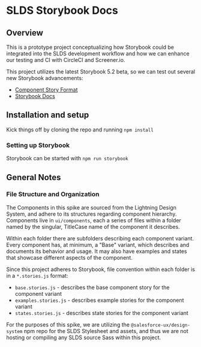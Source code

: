 # SLDS Storybook Docs

## Overview

This is a prototype project conceptualizing how Storybook could be integrated into the SLDS development workflow and how we can enhance our testing and CI with CircleCI and Screener.io.

This project utilizes the latest Storybook 5.2 beta, so we can test out several new Storybook advancements:

- [Component Story Format](https://medium.com/storybookjs/component-story-format-66f4c32366df)
- [Storybook Docs](https://github.com/storybookjs/storybook/blob/next/addons/docs/README.md)

## Installation and setup

Kick things off by cloning the repo and running `npm install`

### Setting up Storybook

Storybook can be started with `npm run storybook`

## General Notes

### File Structure and Organization

The Components in this spike are sourced from the Lightning Design System, and adhere to its structures regarding component hierarchy. Components live in `ui/components`, each a series of files within a folder named by the singular, TitleCase name of the component it describes.

Within each folder there are subfolders describing each component variant. Every component has, at minimum, a "Base" variant, which describes and documents its behavior and usage. It may also have examples and states that showcase different aspects of the component.

Since this project adheres to Storybook, file convention within each folder is in a `*.stories.js` format:

- `base.stories.js` - describes the base component story for the component variant
- `examples.stories.js` - describes example stories for the component variant
- `states.stories.js` - describes state stories for the component variant

For the purposes of this spike, we are utilizing the `@salesforce-ux/design-system` npm repo for the SLDS Stylesheet and assets, and thus we are not hosting or compiling any SLDS source Sass within this project.

